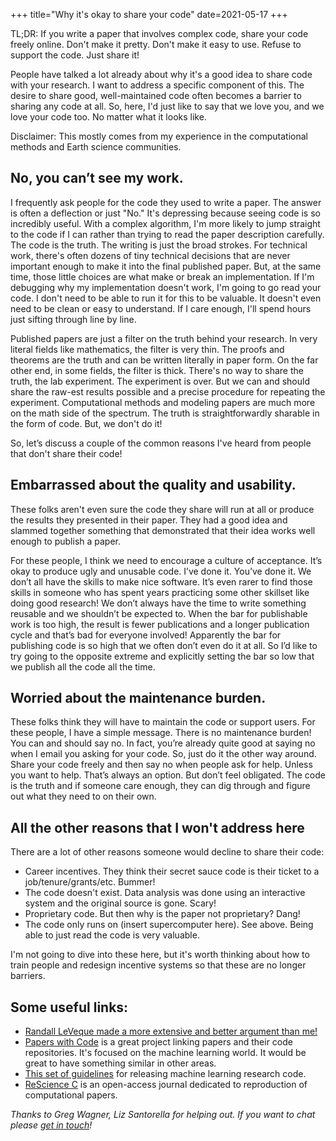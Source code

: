 +++
title="Why it's okay to share your code"
date=2021-05-17
+++

TL;DR: If you write a paper that involves complex code, share your code freely online. Don't make it pretty. Don't make it easy to use. Refuse to support the code. Just share it! 

People have talked a lot already about why it's a good idea to share code with your research. I want to address a specific component of this. The desire to share good, well-maintained code often becomes a barrier to sharing any code at all. So, here, I'd just like to say that we love you, and we love your code too. No matter what it looks like.

Disclaimer: This mostly comes from my experience in the computational methods and Earth science communities.

## No, you can’t see my work.

I frequently ask people for the code they used to write a paper. The answer is often a deflection or just "No." It's depressing because seeing code is so incredibly useful. With a complex algorithm, I'm more likely to jump straight to the code if I can rather than trying to read the paper description carefully. The code is the truth. The writing is just the broad strokes. For technical work, there's often dozens of tiny technical decisions that are never important enough to make it into the final published paper. But, at the same time, those little choices are what make or break an implementation. If I'm debugging why my implementation doesn't work, I'm going to go read your code. I don't need to be able to run it for this to be valuable. It doesn't even need to be clean or easy to understand. If I care enough, I'll spend hours just sifting through line by line.

Published papers are just a filter on the truth behind your research. In very literal fields like mathematics, the filter is very thin. The proofs and theorems are the truth and can be written literally in paper form. On the far other end, in some fields, the filter is thick. There's no way to share the truth, the lab experiment. The experiment is over. But we can and should share the raw-est results possible and a precise procedure for repeating the experiment. Computational methods and modeling papers are much more on the math side of the spectrum. The truth is straightforwardly sharable in the form of code. But, we don't do it!

So, let’s discuss a couple of the common reasons I've heard from people that don't share their code!

## Embarrassed about the quality and usability.

These folks aren't even sure the code they share will run at all or produce the results they presented in their paper. They had a good idea and slammed together something that demonstrated that their idea works well enough to publish a paper.

For these people, I think we need to encourage a culture of acceptance. It’s okay to produce ugly and unusable code. I’ve done it. You’ve done it. We don’t all have the skills to make nice software. It’s even rarer to find those skills in someone who has spent years practicing some other skillset like doing good research! We don’t always have the time to write something reusable and we shouldn’t be expected to. When the bar for publishable work is too high, the result is fewer publications and a longer publication cycle and that’s bad for everyone involved! Apparently the bar for publishing code is so high that we often don’t even do it at all. So I’d like to try going to the opposite extreme and explicitly setting the bar so low that we publish all the code all the time. 

## Worried about the maintenance burden.

These folks think they will have to maintain the code or support users. For these people, I have a simple message. There is no maintenance burden! You can and should say no. In fact, you’re already quite good at saying no when I email you asking for your code. So, just do it the other way around. Share your code freely and then say no when people ask for help. Unless you want to help. That’s always an option. But don’t feel obligated. The code is the truth and if someone care enough, they can dig through and figure out what they need to on their own.

## All the other reasons that I won't address here

There are a lot of other reasons someone would decline to share their code:

* Career incentives. They think their secret sauce code is their ticket to a job/tenure/grants/etc. Bummer!
* The code doesn't exist. Data analysis was done using an interactive system and the original source is gone. Scary!
* Proprietary code. But then why is the paper not proprietary? Dang!
* The code only runs on (insert supercomputer here). See above. Being able to just read the code is very valuable.

I'm not going to dive into these here, but it's worth thinking about how to train people and redesign incentive systems so that these are no longer barriers.

## Some useful links:

* [Randall LeVeque made a more extensive and better argument than me!](https://faculty.washington.edu/rjl/pubs/topten/topten.pdf)
* [Papers with Code](https://www.paperswithcode.com/) is a great project linking papers and their code repositories. It's focused on the machine learning world. It would be great to have something similar in other areas.
* [This set of guidelines](https://github.com/paperswithcode/releasing-research-code) for releasing machine learning research code.
* [ReScience C](http://rescience.github.io/) is an open-access journal dedicated to reproduction of computational papers. 

*Thanks to Greg Wagner, Liz Santorella for helping out. If you want to chat please [get in touch](mailto:t.ben.thompson@gmail.com)!*


